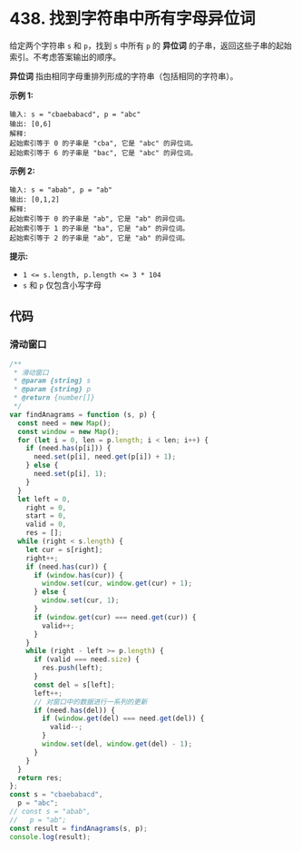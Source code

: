 # 438. 找到字符串中所有字母异位词

给定两个字符串 `s` 和 `p`，找到 `s` 中所有 `p` 的 **异位词** 的子串，返回这些子串的起始索引。不考虑答案输出的顺序。

**异位词** 指由相同字母重排列形成的字符串（包括相同的字符串）。

 

**示例 1:**

```
输入: s = "cbaebabacd", p = "abc"
输出: [0,6]
解释:
起始索引等于 0 的子串是 "cba", 它是 "abc" 的异位词。
起始索引等于 6 的子串是 "bac", 它是 "abc" 的异位词。
```

 **示例 2:**

```
输入: s = "abab", p = "ab"
输出: [0,1,2]
解释:
起始索引等于 0 的子串是 "ab", 它是 "ab" 的异位词。
起始索引等于 1 的子串是 "ba", 它是 "ab" 的异位词。
起始索引等于 2 的子串是 "ab", 它是 "ab" 的异位词。
```

 

**提示:**

-   `1 <= s.length, p.length <= 3 * 104`
-   `s` 和 `p` 仅包含小写字母

## 代码

### 滑动窗口

```js
/**
 * 滑动窗口
 * @param {string} s
 * @param {string} p
 * @return {number[]}
 */
var findAnagrams = function (s, p) {
  const need = new Map();
  const window = new Map();
  for (let i = 0, len = p.length; i < len; i++) {
    if (need.has(p[i])) {
      need.set(p[i], need.get(p[i]) + 1);
    } else {
      need.set(p[i], 1);
    }
  }
  let left = 0,
    right = 0,
    start = 0,
    valid = 0,
    res = [];
  while (right < s.length) {
    let cur = s[right];
    right++;
    if (need.has(cur)) {
      if (window.has(cur)) {
        window.set(cur, window.get(cur) + 1);
      } else {
        window.set(cur, 1);
      }
      if (window.get(cur) === need.get(cur)) {
        valid++;
      }
    }
    while (right - left >= p.length) {
      if (valid === need.size) {
        res.push(left);
      }
      const del = s[left];
      left++;
      // 对窗口中的数据进行一系列的更新
      if (need.has(del)) {
        if (window.get(del) === need.get(del)) {
          valid--;
        }
        window.set(del, window.get(del) - 1);
      }
    }
  }
  return res;
};
const s = "cbaebabacd",
  p = "abc";
// const s = "abab",
//   p = "ab";
const result = findAnagrams(s, p);
console.log(result);
```



